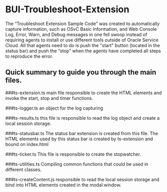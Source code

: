 # BUI-Troubleshoot-Extension
The “Troubleshoot Extension Sample Code” was created to automatically capture information, such as OSvC Basic Information, and Web Console Log, Error, Warn, and Debug messages in one fell swoop instead of requiring agents to install or use different tools outside of Oracle Service Cloud. All that agents need to do is push the "start" button (located in the status bar) and push the “stop” when the agents have completed all steps to reproduce the error.

## Quick summary to guide you through the main files.

###ts-extension.ts
main file responsible to create the HTML elements and invoke the start, stop and timer functions.

###ts-logger.ts
an object for the log capturing

###ts-results.ts
this file is responsible to read the log object and create a local session storage.

###ts-statusbar.ts
The status bar extension is created from this file. The HTML elements used by this status bar is created by ts-extension and bound on index.html

###ts-ticker.ts
This file is responsible to create the stopwatcher.

###ts-utilities.ts
Compiling common functions that could be used in different classes.

###ts-createContent.js
responsible to read the local session storage and bind into HTML elements created in the modal window.
